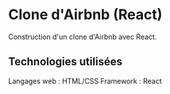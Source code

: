 # Clone d'Airbnb (React)

Construction d'un clone d'Airbnb avec React.

## Technologies utilisées

Langages web : HTML/CSS
Framework : React
